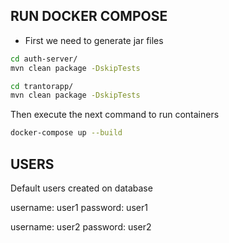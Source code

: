 ## RUN DOCKER COMPOSE

* First we need to generate jar files

```bash
cd auth-server/
mvn clean package -DskipTests
```

```bash
cd trantorapp/
mvn clean package -DskipTests
```

Then execute the next command to run containers

```bash
docker-compose up --build
```

## USERS
Default users created on database

username: user1
password: user1

username: user2
password: user2